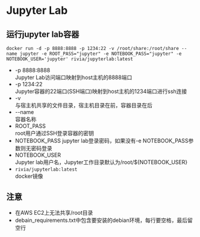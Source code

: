 # Jupyter Lab
## 运行jupyter lab容器
   `docker run -d -p 8888:8888 -p 1234:22 -v /root/share:/root/share --name jupyter -e ROOT_PASS="jupyter" -e NOTEBOOK_PASS="jupyter" -e NOTEBOOK_USER='jupyter' rivia/jupyterlab:latest`
   
   - -p 8888:8888  
     Jupyter Lab访问端口映射到host主机的8888端口
   - -p 1234:22  
     Jupyter容器的22端口(SSH端口)映射到host主机的1234端口进行ssh连接
   - -v  
     与宿主机共享的文件目录，宿主机目录在前，容器目录在后
   - --name   
     容器名称
   - ROOT_PASS   
     root用户通过SSH登录容器的密钥
   - NOTEBOOK_PASS
     jupyter lab登录密码，如果没有-e NOTEBOOK_PASS参数则无密码登录
   - NOTEBOOK_USER  
     Jupyter lab用户名，Jupyter工作目录默认为/root/${NOTEBOOK_USER}
   - `rivia/jupyterlab:latest`  
     docker镜像

## 注意
   - 在AWS EC2上无法共享/root目录
   - debain_requirements.txt中包含要安装的debian环境，每行要空格，最后留空行
